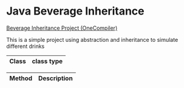 # Java Beverage Inheritance
[Beverage Inheritance Project (OneCompiler)](https://onecompiler.com/java/43qz6sdz3)

This is a simple project using abstraction and inheritance to simulate different drinks

| Class | class type |
| --- | --- |

| Method | Description |
| --- | --- |
